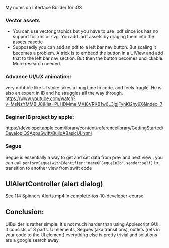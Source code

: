 My notes on Interface Builder for iOS <!--more-->

### Vector assets
- You can use vector graphics but you have to use .pdf since ios has no support for xml or svg. You add .pdf assets by draging them into the assets.casette
- Supposedly you can add an pdf to a left bar nav button. But scaling it becomes a problem. A trick is to embedd the button in a UIView and add that to the left bar nav section. But then the button becomes unclickable. More research needed.

### Advance UI/UX animation:
very dribbble like UI style: takes a long time to code. and feels fragile. He is also an expert in IB and he struggles all the way through.
https://www.youtube.com/watch?v=MsNzYMMBIJ8&list=PLHDMmeIMXj8VRKB1w6L3igjFyhKi2hy9X&index=7

### Beginer IB project by apple:
https://developer.apple.com/library/content/referencelibrary/GettingStarted/DevelopiOSAppsSwift/BuildABasicUI.html

### Segue
Segue is essentially a way to get and set data from prev and next view . you can call `performSegue(withIdentifier:"nameOFSegueInIb",sender:self)` to transition to another view from swift code

## UIAlertController (alert dialog)
See 114 Spinners  Alerts.mp4 in complete-ios-10-developer-course

## Conclusion:
UIBuilder is rather simple. It's not much harder than using Applescript GUI. It consists of 3 parts. UI elements, Segues (aka transitions), outlets (refs in your code to the UI element) everything else is pretty trivial and solutions are a google search away. 
